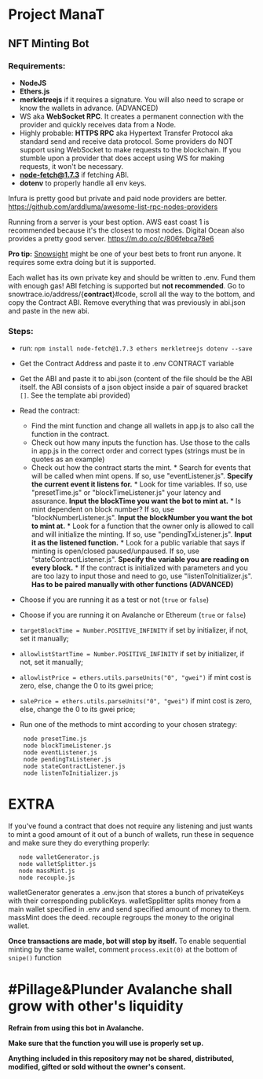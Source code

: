 # Project ManaT

## NFT Minting Bot

### Requirements:
 * **NodeJS**
 * **Ethers.js**
 * **merkletreejs** if it requires a signature. You will also need to scrape or know the wallets in advance. (ADVANCED)
 * WS aka **WebSocket RPC**. It creates a permanent connection with the provider and quickly receives data from a Node.
 * Highly probable: **HTTPS RPC** aka Hypertext Transfer Protocol aka standard send and receive data protocol. Some providers do NOT support using WebSocket to make requests to the blockchain. If you stumble upon a provider that does accept using WS for making requests, it won't be necessary.
 * **node-fetch@1.7.3** if fetching ABI.
 * **dotenv** to properly handle all env keys.


Infura is pretty good but private and paid node providers are better. https://github.com/arddluma/awesome-list-rpc-nodes-providers

Running from a server is your best option. AWS east coast 1 is recommended because it's the closest to most nodes. Digital Ocean also provides a pretty good server. https://m.do.co/c/806febca78e6

**Pro tip:** [Snowsight](https://docs.snowsight.chainsight.dev/) might be one of your best bets to front run anyone. It requires some extra doing but it is supported.

Each wallet has its own private key and should be written to .env. Fund them with enough gas!
ABI fetching is supported but **not recommended**. Go to snowtrace.io/address/{**contract**}#code, scroll all the way to the bottom, and copy the Contract ABI. Remove everything that was previously in abi.json and paste in the new abi.

### Steps:
 * run: `npm install node-fetch@1.7.3 ethers merkletreejs dotenv --save`
 * Get the Contract Address and paste it to .env CONTRACT variable
 * Get the ABI and paste it to abi.json (content of the file should be the ABI itself. the ABI consists of a json object inside a pair of squared bracket `[]`. See the template abi provided)
 * Read the contract:
   * Find the mint function and change all wallets in app.js to also call the function in the contract.
   * Check out how many inputs the function has. Use those to the calls in app.js in the correct order and correct types (strings must be in quotes as an example)
   * Check out how the contract starts the mint.
          * Search for events that will be called when mint opens. If so, use "eventListener.js". **Specify the current event it listens for.**
          * Look for time variables. If so, use "presetTime.js" or "blockTimeListener.js" your latency and assurance. **Input the blockTime you want the bot to mint at.**
          * Is mint dependent on block number? If so, use "blockNumberListener.js". **Input the blockNumber you want the bot to mint at.**
          * Look for a function that the owner only is allowed to call and will initialize the minting. If so, use "pendingTxListener.js". **Input it as the listened function.**
          * Look for a public variable that says if minting is open/closed paused/unpaused. If so, use "stateContractListener.js". **Specify the variable you are reading on every block.**
          * If the contract is initialized with parameters and you are too lazy to input those and need to go, use "listenToInitializer.js". **Has to be paired   manually with other functions (ADVANCED)**
 * Choose if you are running it as a test or not (`true` or `false`)
 * Choose if you are running it on Avalanche or Ethereum (`true` or `false`)
 * `targetBlockTime = Number.POSITIVE_INFINITY` if set by initializer, if not, set it manually;
 * `allowlistStartTime = Number.POSITIVE_INFINITY` if set by initializer, if not, set it manually;
 * `allowlistPrice = ethers.utils.parseUnits("0", "gwei")` if mint cost is zero, else, change the 0 to its gwei price;
 * `salePrice = ethers.utils.parseUnits("0", "gwei")` if mint cost is zero, else, change the 0 to its gwei price;

 * Run one of the methods to mint according to your chosen strategy:
       
        node presetTime.js
        node blockTimeListener.js
        node eventListener.js
        node pendingTxListener.js
        node stateContractListener.js
        node listenToInitializer.js


# EXTRA
If you've found a contract that does not require any listening and just wants to mint a good amount of it out of a bunch of wallets, run these in sequence and make sure they do everything properly:

       node walletGenerator.js
       node walletSplitter.js
       node massMint.js
       node recouple.js

walletGenerator generates a .env.json that stores a bunch of privateKeys with their corresponding publicKeys.
walletSpplitter splits money from a main wallet specified in .env and send specified amount of money to them.
massMint does the deed.
recouple regroups the money to the original wallet.

**Once transactions are made, bot will stop by itself.**
To enable sequential minting by the same wallet, comment `process.exit(0)` at the bottom of `snipe()` function

# #Pillage&Plunder Avalanche shall grow with other's liquidity

**Refrain from using this bot in Avalanche.**

**Make sure that the function you will use is properly set up.**

**Anything included in this repository may not be shared, distributed, modified, gifted or sold without the owner's consent.**